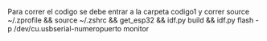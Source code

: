 Para correr el codigo se debe entrar a la carpeta codigo1 y correr  source ~/.zprofile && source ~/.zshrc && get_esp32 && idf.py build && idf.py flash -p /dev/cu.usbserial-numeropuerto monitor
